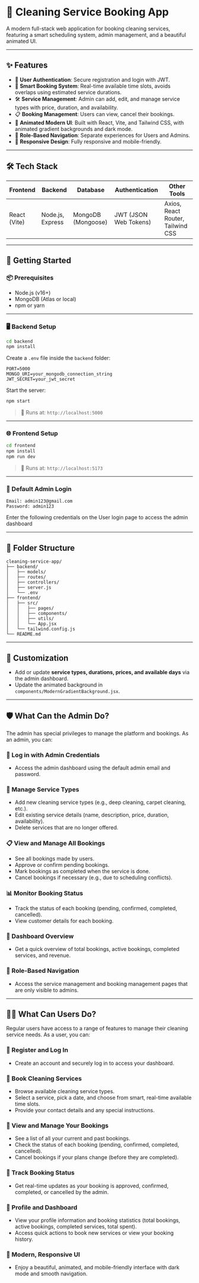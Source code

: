 # 🧹 Cleaning Service Booking App

A modern full-stack web application for booking cleaning services, featuring a smart scheduling system, admin management, and a beautiful animated UI.

---

## ✨ Features

- 🔐 **User Authentication**: Secure registration and login with JWT.
- 📆 **Smart Booking System**: Real-time available time slots, avoids overlaps using estimated service durations.
- 🛠️ **Service Management**: Admin can add, edit, and manage service types with price, duration, and availability.
- 📋 **Booking Management**: Users can view, cancel their bookings.
- 🎨 **Animated Modern UI**: Built with React, Vite, and Tailwind CSS, with animated gradient backgrounds and dark mode.
- 🔑 **Role-Based Navigation**: Separate experiences for Users and Admins.
- 📱 **Responsive Design**: Fully responsive and mobile-friendly.

---

## 🛠 Tech Stack

| Frontend | Backend | Database | Authentication | Other Tools |
|----------|---------|----------|-----------------|-------------|
| React (Vite) | Node.js, Express | MongoDB (Mongoose) | JWT (JSON Web Tokens) | Axios, React Router, Tailwind CSS |

---

## 🚀 Getting Started

### 📦 Prerequisites
- Node.js (v16+)
- MongoDB (Atlas or local)
- npm or yarn

---

### 🖥 Backend Setup

```bash
cd backend
npm install
```

Create a `.env` file inside the `backend` folder:

```env
PORT=5000
MONGO_URI=your_mongodb_connection_string
JWT_SECRET=your_jwt_secret
```

Start the server:

```bash
npm start
```

> 📍 Runs at: `http://localhost:5000`

---

### 🌐 Frontend Setup

```bash
cd frontend
npm install
npm run dev
```

> 📍 Runs at: `http://localhost:5173`

---

### 🧪 Default Admin Login

```text
Email: admin123@gmail.com
Password: admin123
```
Enter the following credentials on the User login page to access the admin dashboard

---

## 🧾 Folder Structure

```
cleaning-service-app/
├── backend/
│   ├── models/
│   ├── routes/
│   ├── controllers/
│   ├── server.js
│   └── .env
├── frontend/
│   ├── src/
│   │   ├── pages/
│   │   ├── components/
│   │   ├── utils/
│   │   └── App.jsx
│   └── tailwind.config.js
└── README.md
```

---

## 🎨 Customization

- Add or update **service types, durations, prices, and available days** via the admin dashboard.
- Update the animated background in `components/ModernGradientBackground.jsx`.

---


## 🛡️ What Can the Admin Do?

The admin has special privileges to manage the platform and bookings. As an admin, you can:

### 🔐 Log in with Admin Credentials
- Access the admin dashboard using the default admin email and password.

### 🧼 Manage Service Types
- Add new cleaning service types (e.g., deep cleaning, carpet cleaning, etc.).
- Edit existing service details (name, description, price, duration, availability).
- Delete services that are no longer offered.

### 📋 View and Manage All Bookings
- See all bookings made by users.
- Approve or confirm pending bookings.
- Mark bookings as completed when the service is done.
- Cancel bookings if necessary (e.g., due to scheduling conflicts).

### 📊 Monitor Booking Status
- Track the status of each booking (pending, confirmed, completed, cancelled).
- View customer details for each booking.

### 🧾 Dashboard Overview
- Get a quick overview of total bookings, active bookings, completed services, and revenue.

### 🔐 Role-Based Navigation
- Access the service management and booking management pages that are only visible to admins.

---






## 🙋‍♂️ What Can Users Do?

Regular users have access to a range of features to manage their cleaning service needs. As a user, you can:

### 📝 Register and Log In
- Create an account and securely log in to access your dashboard.

### 🧹 Book Cleaning Services
- Browse available cleaning service types.
- Select a service, pick a date, and choose from smart, real-time available time slots.
- Provide your contact details and any special instructions.

### 📅 View and Manage Your Bookings
- See a list of all your current and past bookings.
- Check the status of each booking (pending, confirmed, completed, cancelled).
- Cancel bookings if your plans change (before they are completed).

### 🔄 Track Booking Status
- Get real-time updates as your booking is approved, confirmed, completed, or cancelled by the admin.

### 👤 Profile and Dashboard
- View your profile information and booking statistics (total bookings, active bookings, completed services, total spent).
- Access quick actions to book new services or view your booking history.

### 🌈 Modern, Responsive UI
- Enjoy a beautiful, animated, and mobile-friendly interface with dark mode and smooth navigation.

